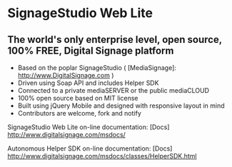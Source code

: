 SignageStudio Web Lite
======================

The world's only enterprise level, open source, 100% FREE, Digital Signage platform
------------------------------------------------------------------------

 - Based on the poplar SignageStudio ( [MediaSignage]: http://www.DigitalSignage.com )
 - Driven using Soap API and includes Helper SDK
 - Connected to a private mediaSERVER or the public mediaCLOUD
 - 100% open source based on MIT license
 - Built using jQuery Mobile and designed with responsive layout in mind
 - Contributors are welcome, fork and notify



SignageStudio Web Lite on-line documentation:
[Docs] http://www.digitalsignage.com/msdocs/

Autonomous Helper SDK on-line documentation:
[Docs] http://www.digitalsignage.com/msdocs/classes/HelperSDK.html




